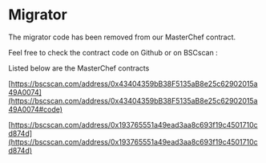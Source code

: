# Migrator

The migrator code has been removed from our MasterChef contract.

Feel free to check the contract code on Github or on BSCscan :

Listed below are the MasterChef contracts

[https://bscscan.com/address/0x43404359bB38F5135aB8e25c62902015a49A0074](https://bscscan.com/address/0x43404359bB38F5135aB8e25c62902015a49A0074#code)

[https://bscscan.com/address/0x193765551a49ead3aa8c693f19c4501710cd874d](https://bscscan.com/address/0x193765551a49ead3aa8c693f19c4501710cd874d)

